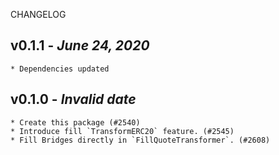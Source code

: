 <!--
changelogUtils.file is auto-generated using the monorepo-scripts package. Don't edit directly.
Edit the package's CHANGELOG.json file only.
-->

CHANGELOG

## v0.1.1 - _June 24, 2020_

    * Dependencies updated

## v0.1.0 - _Invalid date_

    * Create this package (#2540)
    * Introduce fill `TransformERC20` feature. (#2545)
    * Fill Bridges directly in `FillQuoteTransformer`. (#2608)
